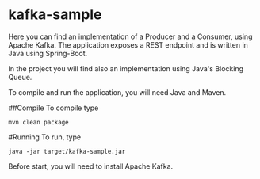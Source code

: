 # kafka-sample

Here you can find an implementation of a Producer and a Consumer, using Apache Kafka.
The application exposes a REST endpoint and is written in Java using Spring-Boot.

In the project you will find also an implementation using Java's Blocking Queue.

To compile and run the application, you will need Java and Maven.

##Compile
To compile type

    mvn clean package


#Running
To run, type

	java -jar target/kafka-sample.jar


Before start, you will need to install Apache Kafka.
